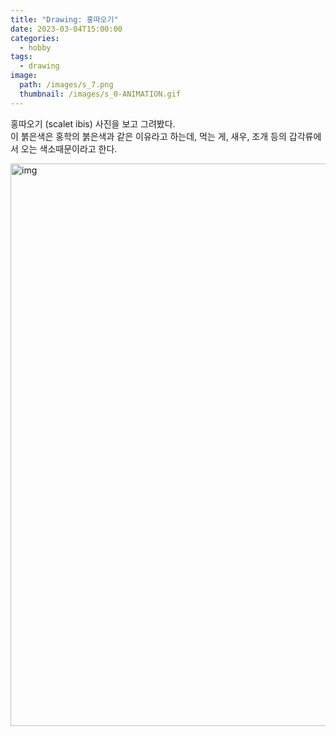 ```yaml
---
title: "Drawing: 홍따오기"
date: 2023-03-04T15:00:00
categories: 
  - hobby
tags: 
  - drawing
image: 
  path: /images/s_7.png
  thumbnail: /images/s_0-ANIMATION.gif
---
```

 
홍따오기 (scalet ibis) 사진을 보고 그려봤다.  
이 붉은색은 홍학의 붉은색과 같은 이유라고 하는데, 먹는 게, 새우, 조개 등의 갑각류에서 오는 색소때문이라고 한다.

<image src="/images/s_0-ANIMATION.gif" alt="img" width="900" /> 
